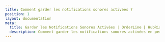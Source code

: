 ```yaml
---
title: Comment garder les notifications sonores activées ?
position: 1
layout: documentation
meta:
  title: Garder les Notifications Sonores Activées | OrderLine | HubRise
  description: Comment garder les notifications sonores activées en permanence pour OrderLine sur votre navigateur de bureau ou mobile.
---
```


